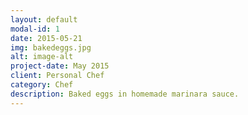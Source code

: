 ```yaml
---
layout: default
modal-id: 1
date: 2015-05-21
img: bakedeggs.jpg
alt: image-alt
project-date: May 2015
client: Personal Chef
category: Chef
description: Baked eggs in homemade marinara sauce.
---
```

